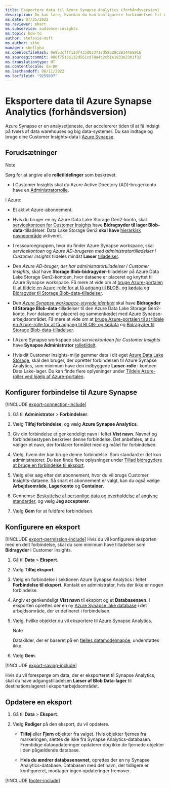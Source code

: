 ```yaml
---
title: Eksportere data til Azure Synapse Analytics (forhåndsversion)
description: Du kan lære, hvordan du kan konfigurere forbindelsen til Azure Synapse Analytics.
ms.date: 07/25/2022
ms.reviewer: mhart
ms.subservice: audience-insights
ms.topic: how-to
author: stefanie-msft
ms.author: sthe
manager: shellyha
ms.openlocfilehash: 0e953cfff12df433d033717d58b28c2834468916
ms.sourcegitcommit: 086f75136132d561cd78a4c2cb1e1933e2301f32
ms.translationtype: HT
ms.contentlocale: da-DK
ms.lasthandoff: 08/11/2022
ms.locfileid: "9259837"
---
```

# <a name="export-data-to-azure-synapse-analytics-preview"></a>Eksportere data til Azure Synapse Analytics (forhåndsversion)

Azure Synapse er en analysetjeneste, der accelererer tiden til at få indsigt på tværs af data warehouses og big data-systemer. Du kan indtage og bruge dine Customer Insights-data i [Azure Synapse](/azure/synapse-analytics/overview-what-is).

## <a name="prerequisites"></a>Forudsætninger

> [!NOTE]
> Sørg for at angive alle **rolletildelinger** som beskrevet.

- I Customer Insights skal du Azure Active Directory (AD)-brugerkonto have en [Administratorrolle](permissions.md#add-users).

I Azure:

- Et aktivt Azure-abonnement.

- Hvis du bruger en ny Azure Data Lake Storage Gen2-konto, skal [servicekontoen for Customer Insights](connect-service-principal.md) have **Bidragsyder til lager Blob-data**-tilladelser. Data Lake Storage Gen2 **skal have** [hierarkisk navneområde](/azure/storage/blobs/data-lake-storage-namespace) aktiveret.

- I ressourcegruppen, hvor du finder Azure Synapse workspace, skal *servicekontoen* og *Azure AD-brugeren med administratortilladelser i Customer Insights* tildeles mindst **Læser** [tilladelser](/azure/role-based-access-control/role-assignments-portal).

- Den *Azure AD-bruger, der har administratortilladelser i Customer Insights*, skal have **Storage Blob-bidragyder**-tilladelser på Azure Data Lake Storage Gen2-kontoen, hvor dataene er placeret og knyttet til Azure Synapse workspace. Få mere at vide om at [bruge Azure-portalen til at tildele en Azure-rolle for at få adgang til BLOB- og kødata](/azure/storage/common/storage-auth-aad-rbac-portal) og [Bidragyder til Storage Blob-data-tilladelser](/azure/role-based-access-control/built-in-roles#storage-blob-data-contributor).

- Den *[Azure Synapse workspace-styrede identitet](/azure/synapse-analytics/security/synapse-workspace-managed-identity)* skal have **Bidragyder til Storage Blob-data**-tilladelser til den Azure Data Lake Storage Gen2-konto, hvor dataene er placeret og sammenkædet med Azure Synapse-arbejdsområdet. Få mere at vide om at [bruge Azure-portalen til at tildele en Azure-rolle for at få adgang til BLOB- og kødata](/azure/storage/common/storage-auth-aad-rbac-portal) og [Bidragyder til Storage Blob-data-tilladelser](/azure/role-based-access-control/built-in-roles#storage-blob-data-contributor).

- I Azure Synapse workspace skal *servicekontoen for Customer Insights* have **Synapse Administrator** [rolletildelt](/azure/synapse-analytics/security/how-to-set-up-access-control).

- Hvis dit Customer Insights-miljø gemmer data i dit eget [Azure Data Lake Storage](own-data-lake-storage.md), skal den bruger, der opretter forbindelsen til Azure Synapse Analytics, som minimum have den indbyggede **Læser-rolle** i kontoen Data Lake-lager. Du kan finde flere oplysninger under [Tildele Azure-roller ved hjælp af Azure-portalen](/azure/role-based-access-control/role-assignments-portal).

## <a name="set-up-connection-to-azure-synapse"></a>Konfigurer forbindelse til Azure Synapse

[!INCLUDE [export-connection-include](includes/export-connection-admn.md)]

1. Gå til **Administrator** > **Forbindelser**.

1. Vælg **Tilføj forbindelse**, og vælg **Azure Synapse Analytics**.

1. Giv din forbindelse et genkendeligt navn i feltet **Vist navn**. Navnet og forbindelsestypen beskriver denne forbindelse. Det anbefales, at du vælger et navn, der forklarer formålet med og målet for forbindelsen.

1. Vælg, hvem der kan bruge denne forbindelse. Som standard er det kun administratorer. Du kan finde flere oplysninger under [Tillad bidragydere at bruge en forbindelse til eksport](connections.md#allow-contributors-to-use-a-connection-for-exports).

1. Vælg eller søg efter det abonnement, hvor du vil bruge Customer Insights-dataene. Så snart et abonnement er valgt, kan du også vælge **Arbejdsområde**, **Lagerkonto** og **Container**.

1. Gennemse [Beskyttelse af personlige data og overholdelse af angivne standarder](connections.md#data-privacy-and-compliance), og vælg **Jeg accepterer**.

1. Vælg **Gem** for at fuldføre forbindelsen.

## <a name="configure-an-export"></a>Konfigurere en eksport

[!INCLUDE [export-permission-include](includes/export-permission.md)] Hvis du vil konfigurere eksporten med en delt forbindelse, skal du som minimum have tilladelser som **Bidragyder** i Customer Insights.

1. Gå til **Data** > **Eksport**.

1. Vælg **Tilføj eksport**.

1. Vælg en forbindelse i sektionen Azure Synapse Analytics i feltet **Forbindelse til eksport**. Kontakt en administrator, hvis der ikke er nogen forbindelse.

1. Angiv et genkendeligt **Vist navn** til eksport og et **Databasenavn**. I eksporten oprettes der en ny [Azure Synapse lake database](/azure/synapse-analytics/database-designer/concepts-lake-database) i det arbejdsområde, der er defineret i forbindelsen.

1. Vælg, hvilke objekter du vil eksportere til Azure Synapse Analytics.
   > [!NOTE]
   > Datakilder, der er baseret på en [fælles datamodelmappe](connect-common-data-model.md), understøttes ikke.

1. Vælg **Gem**.

[!INCLUDE [export-saving-include](includes/export-saving.md)]

Hvis du vil forespørge om data, der er eksporteret til Synapse Analytics, skal du have adgangstilladelsen **Læser af Blob Data-lager** til destinationslageret i eksportarbejdsområdet.

## <a name="update-an-export"></a>Opdatere en eksport

1. Gå til **Data** > **Eksport**.

1. Vælg **Rediger** på den eksport, du vil opdatere.

   - **Tilføj** eller **Fjern** objekter fra valget. Hvis objekter fjernes fra markeringen, slettes de ikke fra Synapse Analytics-databasen. Fremtidige dataopdateringer opdaterer dog ikke de fjernede objekter i den pågældende database.

   - **Hvis du ændrer databasenavnet**, oprettes der en ny Synapse Analytics-database. Databasen med det navn, der tidligere er konfigureret, modtager ingen opdateringer fremover.

[!INCLUDE [footer-include](includes/footer-banner.md)]

